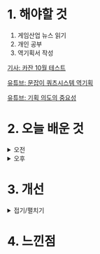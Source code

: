 
# 1. 해야할 것

1. 게임산업 뉴스 읽기 
2. 개인 공부  
3. 역기획서 작성

[기사: 카잔 10월 테스트](https://www.gamemeca.com/view.php?gid=1752303)

[유튜브: 문잡이 쿼츠시스템 역기획](https://www.youtube.com/watch?v=DHjdBcvXUd8&t=1991s)

[유튜브: 기획 의도의 중요성](https://www.youtube.com/watch?v=xdAwenwgRqU)

# 2. 오늘 배운 것

<details>
<summary>오전</summary>

## 오늘의 뉴스
### 카잔
![image](https://github.com/user-attachments/assets/e5d3492d-7c03-4cd1-9ed0-cb07acd0a395)

던전앤파이터에서 가장 좋아했던 직업이 레인저와 버서커였다.\
버서커는 뭐 폭주와 대검을 들고 싸운다는 컨셉이 강한데, 그게 정말 마음에 든다.

이번에 테스트하는 퍼스트 버서커:카잔은 전투가 스타일리쉬하고 빠른템포로 보인다.\
그래서 기대가 된다. 무엇보다 카툰그래픽이지만 디테일이 잘 표현되어있어서 보는맛도 좋다.

플레이 기회가 있다면 꼭 해보고 싶다.

## 기획서 분석
![image](https://github.com/user-attachments/assets/e7b2912f-b529-4111-9726-61e28e9ab7e8)
![image](https://github.com/user-attachments/assets/6d25d28d-1e16-4453-bbd1-000cbefbcd20)
![image](https://github.com/user-attachments/assets/8b84226e-1795-4b26-8cfd-7b080250c515)
![image](https://github.com/user-attachments/assets/56938d0c-f696-497a-b588-603300ec16a0)
![image](https://github.com/user-attachments/assets/093bab1e-61db-4318-91fc-c6ee0299f92e)
![image](https://github.com/user-attachments/assets/c95ab348-58e9-4926-987d-1bf3ac140143)
![image](https://github.com/user-attachments/assets/6ef52bb2-53e9-4c3f-84ad-29e3d13d7841)
![image](https://github.com/user-attachments/assets/83cab61b-371e-4687-9394-3fedd5d7c84c)
![image](https://github.com/user-attachments/assets/5605df00-b8c3-4f8a-97cc-0e595795f7e0)

</details>


<details>
<summary>오후</summary>

## 역기획서 작성
### 기획 의도의 중요성
![image](https://github.com/user-attachments/assets/1d06d701-dd0c-4280-9835-10ac19c64bdb)

![image](https://github.com/user-attachments/assets/800bcf81-a2c6-4dd1-9f96-2b979b0537e5)

* 빌드업
  1. 설득해야 할 대상 반응 예측
  2. 긍정적인 레퍼런스 제시
  3. 현 상태 분석 및 해결 방안 제시
  4. 예상되는 부작용과 대응 계획 제시

* 근거 수집(레퍼런스)
  1. 게임 방향성에 어울리는가?
  2. 게임 근간을 엎어야만 동작 가능한가?
  3. 비중이나 중요도에 비해 비용이 크지 않은가?
  4. 기존 시스템, 콘텐츠와 역할이 겹치거나 상충되지는 않는가?




</details>




# 3. 개선


<details>
<summary>접기/펼치기</summary>


</details>



# 4. 느낀점


